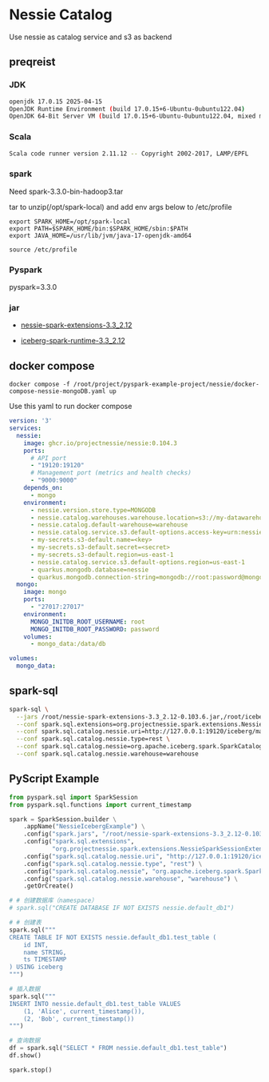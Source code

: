 # Nessie Catalog

Use nessie as catalog service and s3 as backend

## preqreist

### JDK

```bash
openjdk 17.0.15 2025-04-15
OpenJDK Runtime Environment (build 17.0.15+6-Ubuntu-0ubuntu122.04)
OpenJDK 64-Bit Server VM (build 17.0.15+6-Ubuntu-0ubuntu122.04, mixed mode, sharing)
```

### Scala

```bash
Scala code runner version 2.11.12 -- Copyright 2002-2017, LAMP/EPFL
```

### spark

Need spark-3.3.0-bin-hadoop3.tar

tar to unzip(/opt/spark-local) and add env args below to /etc/profile

```
export SPARK_HOME=/opt/spark-local
export PATH=$SPARK_HOME/bin:$SPARK_HOME/sbin:$PATH
export JAVA_HOME=/usr/lib/jvm/java-17-openjdk-amd64
```

`source /etc/profile`

### Pyspark

pyspark=3.3.0

### jar

- [nessie-spark-extensions-3.3_2.12](https://mvnrepository.com/artifact/org.projectnessie.nessie-integrations/nessie-spark-extensions-3.3_2.12/0.103.6)

- [iceberg-spark-runtime-3.3_2.12](https://mvnrepository.com/artifact/org.apache.iceberg/iceberg-spark-runtime-3.3_2.12/1.8.1)

## docker compose

`docker compose -f /root/project/pyspark-example-project/nessie/docker-compose-nessie-mongoDB.yaml up`

Use this yaml to run docker compose

```yaml
version: '3'
services:
  nessie:
    image: ghcr.io/projectnessie/nessie:0.104.3
    ports:
      # API port
      - "19120:19120"
      # Management port (metrics and health checks)
      - "9000:9000"
    depends_on:
      - mongo
    environment:
      - nessie.version.store.type=MONGODB
      - nessie.catalog.warehouses.warehouse.location=s3://my-datawarehouse
      - nessie.catalog.default-warehouse=warehouse
      - nessie.catalog.service.s3.default-options.access-key=urn:nessie-secret:quarkus:my-secrets.s3-default
      - my-secrets.s3-default.name=<key>
      - my-secrets.s3-default.secret=<secret>
      - my-secrets.s3-default.region=us-east-1
      - nessie.catalog.service.s3.default-options.region=us-east-1
      - quarkus.mongodb.database=nessie
      - quarkus.mongodb.connection-string=mongodb://root:password@mongo:27017
  mongo:
    image: mongo
    ports:
      - "27017:27017"
    environment:
      MONGO_INITDB_ROOT_USERNAME: root
      MONGO_INITDB_ROOT_PASSWORD: password
    volumes:
      - mongo_data:/data/db

volumes:
  mongo_data:
```

## spark-sql

```bash
spark-sql \
  --jars /root/nessie-spark-extensions-3.3_2.12-0.103.6.jar,/root/iceberg-spark-runtime-3.3_2.12-1.8.1.jar,/root/iceberg-aws-bundle-1.9.2.jar \
  --conf spark.sql.extensions=org.projectnessie.spark.extensions.NessieSparkSessionExtensions,org.apache.iceberg.spark.extensions.IcebergSparkSessionExtensions \
  --conf spark.sql.catalog.nessie.uri=http://127.0.0.1:19120/iceberg/main/ \
  --conf spark.sql.catalog.nessie.type=rest \
  --conf spark.sql.catalog.nessie=org.apache.iceberg.spark.SparkCatalog \
  --conf spark.sql.catalog.nessie.warehouse=warehouse
```

## PyScript Example

```python
from pyspark.sql import SparkSession
from pyspark.sql.functions import current_timestamp

spark = SparkSession.builder \
    .appName("NessieIcebergExample") \
    .config("spark.jars", "/root/nessie-spark-extensions-3.3_2.12-0.103.6.jar,/root/iceberg-spark-runtime-3.3_2.12-1.8.1.jar,/root/iceberg-aws-bundle-1.9.2.jar") \
    .config("spark.sql.extensions",
            "org.projectnessie.spark.extensions.NessieSparkSessionExtensions,org.apache.iceberg.spark.extensions.IcebergSparkSessionExtensions") \
    .config("spark.sql.catalog.nessie.uri", "http://127.0.0.1:19120/iceberg/main/") \
    .config("spark.sql.catalog.nessie.type", "rest") \
    .config("spark.sql.catalog.nessie", "org.apache.iceberg.spark.SparkCatalog") \
    .config("spark.sql.catalog.nessie.warehouse", "warehouse") \
    .getOrCreate()

# # 创建数据库（namespace）
# spark.sql("CREATE DATABASE IF NOT EXISTS nessie.default_db1")

# # 创建表
spark.sql("""
CREATE TABLE IF NOT EXISTS nessie.default_db1.test_table (
    id INT,
    name STRING,
    ts TIMESTAMP
) USING iceberg
""")

# 插入数据
spark.sql("""
INSERT INTO nessie.default_db1.test_table VALUES
    (1, 'Alice', current_timestamp()),
    (2, 'Bob', current_timestamp())
""")

# 查询数据
df = spark.sql("SELECT * FROM nessie.default_db1.test_table")
df.show()

spark.stop()
```